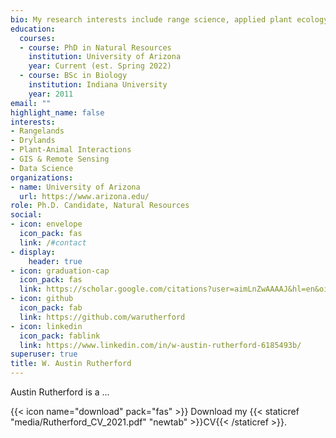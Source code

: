 ```yaml
---
bio: My research interests include range science, applied plant ecology, and remote sensing.
education:
  courses:
  - course: PhD in Natural Resources
    institution: University of Arizona
    year: Current (est. Spring 2022)
  - course: BSc in Biology
    institution: Indiana University
    year: 2011
email: ""
highlight_name: false
interests:
- Rangelands
- Drylands
- Plant-Animal Interactions
- GIS & Remote Sensing
- Data Science
organizations:
- name: University of Arizona
  url: https://www.arizona.edu/
role: Ph.D. Candidate, Natural Resources
social:
- icon: envelope
  icon_pack: fas
  link: /#contact
- display:
    header: true
- icon: graduation-cap
  icon_pack: fas
  link: https://scholar.google.com/citations?user=aimLnZwAAAAJ&hl=en&oi=sra
- icon: github
  icon_pack: fab
  link: https://github.com/warutherford
- icon: linkedin
  icon_pack: fablink
  link: https://www.linkedin.com/in/w-austin-rutherford-6185493b/
superuser: true
title: W. Austin Rutherford
---
```


Austin Rutherford is a ...

{{< icon name="download" pack="fas" >}} Download my {{< staticref "media/Rutherford_CV_2021.pdf" "newtab" >}}CV{{< /staticref >}}.
